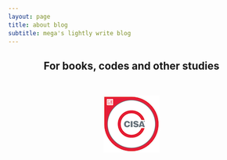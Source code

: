 ```yaml
---
layout: page
title: about blog
subtitle: mega's lightly write blog
---
```

<h2 align="center">
For books, codes and other studies
</h2>  

<br />  

<p align="center">
<a href="https://www.credly.com/badges/8ff5ba19-7b25-4b2d-ba4e-bf26a7d3fa44" target="_blank"><img src="/img/cisa_badge.png" alt="Certified Information Systems Auditor®"></a>
</p>